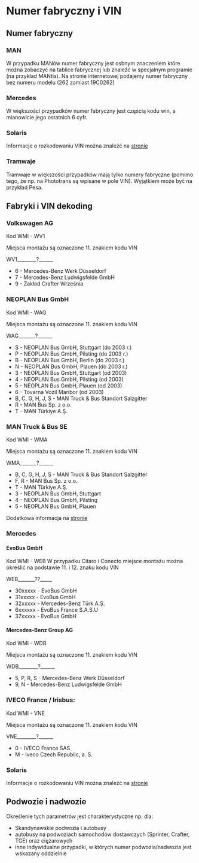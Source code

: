 # Numer fabryczny i VIN

## Numer fabryczny

### MAN

W przypadku MANów numer fabryczny jest osbnym znaczeniem które można zobaczyć na tablice fabrycznej lub znaleźć w specjalnym programie (na przykład MANtis). Na stronie internetowej podajemy numer fabryczny bez numeru modelu (262 zamiast 19C0262)

### Mercedes

W większości przypadków numer fabryczny jest częścią kodu win, a mianowicie jego ostatnich 6 cyfr.

### Solaris

Informacje o rozkodowaniu VIN można znaleźć na [stronie](https://autobus-vin.fandom.com/pl/wiki/Solaris)

### Tramwaje

Tramwaje w większości przypadków mają tylko numery fabryczne (pomimo tego, że np. na Phototrans są wpisane w pole VIN). Wyjątkiem może być na przykład Pesa.

## Fabryki i VIN dekoding

### Volkswagen AG

Kod WMI - WV1

Miejsca montażu są oznaczone 11. znakiem kodu VIN 

WV1________?______

- 6 - Mercedes-Benz Werk Düsseldorf
- 7 - Mercedes-Benz Ludwigsfelde GmbH
- 9 - Zakład Crafter Września

### NEOPLAN Bus GmbH

Kod WMI - WAG

Miejsca montażu są oznaczone 11. znakiem kodu VIN

WAG_______?______

- S - NEOPLAN Bus GmbH, Stuttgart (do 2003 r.)
- P - NEOPLAN Bus GmbH, Pilsting (do 2003 r.)
- B - NEOPLAN Bus GmbH, Berlin (do 2003 r.)
- N - NEOPLAN Bus GmbH, Plauen (do 2003 r.)
- 3 - NEOPLAN Bus GmbH, Stuttgart (od 2003)
- 4 - NEOPLAN Bus GmbH, Pilsting (od 2003)
- 5 - NEOPLAN Bus GmbH, Plauen (od 2003)
- 6 - Tovarna Vozil Maribor (od 2003)
- B, C, G, H, J, S - MAN Truck & Bus Standort Salzgitter
- R - MAN Bus Sp. z o.o.
- T - MAN Türkiye A.Ş.

### MAN Truck & Bus SE

Kod WMI - WMA

Miejsca montażu są oznaczone 11. znakiem kodu VIN

WMA_______?______

- B, C, G, H, J, S - MAN Truck & Bus Standort Salzgitter
- F, R - MAN Bus Sp. z o.o.
- T - MAN Türkiye A.Ş.
- 3 - NEOPLAN Bus GmbH, Stuttgart
- 4 - NEOPLAN Bus GmbH, Pilsting
- 5 - NEOPLAN Bus GmbH, Plauen

Dodatkowa informacja na [stronie](http://buspilotin.com/index.php/man/man-vin)

### Mercedes

#### EvoBus GmbH

Kod WMI - WEB
W przypadku Citaro i Conecto miejsce montażu można określić na podstawie 11. i 12. znaku kodu VIN

WEB_______??_____

- 30xxxxx - EvoBus GmbH
- 31xxxxx - EvoBus GmbH
- 32xxxxx - Mercedes-Benz Türk A.Ş.
- 6xxxxxx - EvoBus France S.A.S.U
- 37xxxxx - EvoBus GmbH

#### Mercedes-Benz Group AG

Kod WMI - WDB

Miejsca montażu są oznaczone 11. znakiem kodu VIN 

WDB________?______

- 5, P, R, S - Mercedes-Benz Werk Düsseldorf
- 9, N - Mercedes-Benz Ludwigsfelde GmbH

### IVECO France / Irisbus:

Kod WMI - VNE

Miejsca montażu są oznaczone 11. znakiem kodu VIN 

VNE________?______

- 0 - IVECO France SAS
- M - Iveco Czech Republic, a. S.

### Solaris

Informacje o rozkodowaniu VIN można znaleźć na [stronie](https://autobus-vin.fandom.com/pl/wiki/Solaris)

## Podwozie i nadwozie

Określenie tych parametrów jest charakterystyczne np. dla:
- Skandynawskie podwozia i autobusy
- autobusy na podwoziach samochodów dostawczych (Sprinter, Crafter, TGE) oraz ciężarowych
- inne indywidualne przypadki, w których numer podwozia/nadwozia jest wskazany oddzielnie
